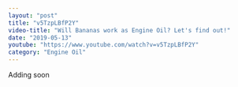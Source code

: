 ```yaml
---
layout: "post"
title: "v5TzpLBfP2Y"
video-title: "Will Bananas work as Engine Oil? Let's find out!"
date: "2019-05-13"
youtube: "https://www.youtube.com/watch?v=v5TzpLBfP2Y"
category: "Engine Oil"
---
```

<div class="space-y-1"><p class="text-gray-400">Adding soon</p></div>